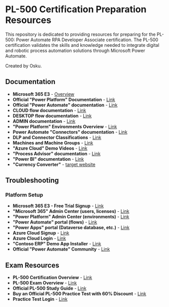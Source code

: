 # PL-500 Certification Preparation Resources

This repository is dedicated to providing resources for preparing for the PL-500: Power Automate RPA Developer Associate certification. The PL-500 certification validates the skills and knowledge needed to integrate digital and robotic process automation solutions through Microsoft Power Automate.

Created by Osku.

## Documentation

- **Microsoft 365 E3** - [Overview](https://www.microsoft.com/en-us/microsoft-365/enterprise/office-365-e3?activetab=pivot:overviewtab)
- **Official "Power Platform" Documentation** - [Link](https://learn.microsoft.com/en-us/power-platform/)
- **Official "Power Automate" documentation** - [Link](https://learn.microsoft.com/en-us/power-automate/)
- **CLOUD flow documentation** - [Link](https://learn.microsoft.com/en-us/power-automate/overview-cloud)
- **DESKTOP flow documentation** - [Link](https://learn.microsoft.com/en-us/power-automate/desktop-flows/introduction)
- **ADMIN documentation** - [Link](https://learn.microsoft.com/en-us/power-platform/admin/)
- **"Power Platform" Environments Overview** - [Link](https://learn.microsoft.com/en-us/power-platform/admin/environments-overview)
- **Power Automate "Connectors" documentation** - [Link](https://aka.ms/connectors)
- **DLP and Connector Classifications** - [Link](https://learn.microsoft.com/en-us/power-platform/admin/dlp-connector-classification#custom-connector-classification)
- **Machines and Machine Groups** - [Link](https://learn.microsoft.com/en-us/power-automate/desktop-flows/manage-machines)
- **"Azure Cloud" Demo Videos** - [Link](https://azure.microsoft.com/en-us/get-started/webinar/on-demand/)
- **"Process Advisor" documentation** - [Link](https://learn.microsoft.com/en-us/power-automate/process-advisor-overview)
- **"Power BI" documentation** - [Link](https://learn.microsoft.com/en-us/power-bi/fundamentals/service-self-service-signup-for-power-bi#use-self-service-sign-up-to-start-an-individual-trial-of-the-power-bi-paid-version)
- **"Currency Converter"** - [target website](https://www.msn.com/en-us/money/tools/currencyconverter)
  
## Troubleshooting

### Platform Setup

- **Microsoft 365 E3 - Free Trial Signup** - [Link](https://www.microsoft.com/microsoft-365/enterprise/office-365-e3?activetab=pivot%3Aoverviewtab%2F%3Fazure-portal%3Dtrue)
- **"Microsoft 365" Admin Center (users, licenses)** - [Link](https://admin.microsoft.com/#/homepage)
- **"Power Platform" Admin Center (environments)** - [Link](https://admin.powerplatform.microsoft.com/home)
- **"Power Automate" portal (flows)** - [Link](https://flow.microsoft.com/)
- **"Power Apps" portal (Dataverse database, etc.)** - [Link](https://make.powerapps.com/)
- **Azure Cloud Signup** - [Link](https://azure.microsoft.com/)
- **Azure Cloud Login** - [Link](https://portal.azure.com/)
- **"Contoso ERP" Demo App Installer** - [Link](https://github.com/MicrosoftDocs/mslearn-developer-tools-power-platform/raw/master/power-automate-desktop/contoso-invoice-app/ContosoInvoicingSetup.zip)
- **Official "Power Automate" Community** - [Link](https://powerusers.microsoft.com/t5/Microsoft-Power-Automate/ct-p/MPACommunity)

## Exam Resources

- **PL-500 Certification Overview** - [Link](https://learn.microsoft.com/en-us/certifications/power-automate-rpa-developer-associate/)
- **PL-500 Exam Overview** - [Link](https://learn.microsoft.com/en-us/certifications/exams/pl-500)
- **Official PL-500 Study Guide** - [Link](https://learn.microsoft.com/en-us/certifications/resources/study-guides/pl-500#skills-measured-as-of-december-20-2022)
- **Buy an Official PL-500 Practice Test with 60% Discount** - [Link](https://www.measureup.com/catalogsearch/result/?q=pl+500)
- **Practice Test Login** - [Link](https://www.measureup.com/#dashboard.php)
